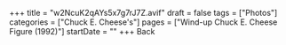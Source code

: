 +++
title = "w2NcuK2qAYs5x7g7rJ7Z.avif"
draft = false
tags = ["Photos"]
categories = ["Chuck E. Cheese's"]
pages = ["Wind-up Chuck E. Cheese Figure (1992)"]
startDate = ""
+++
Back
